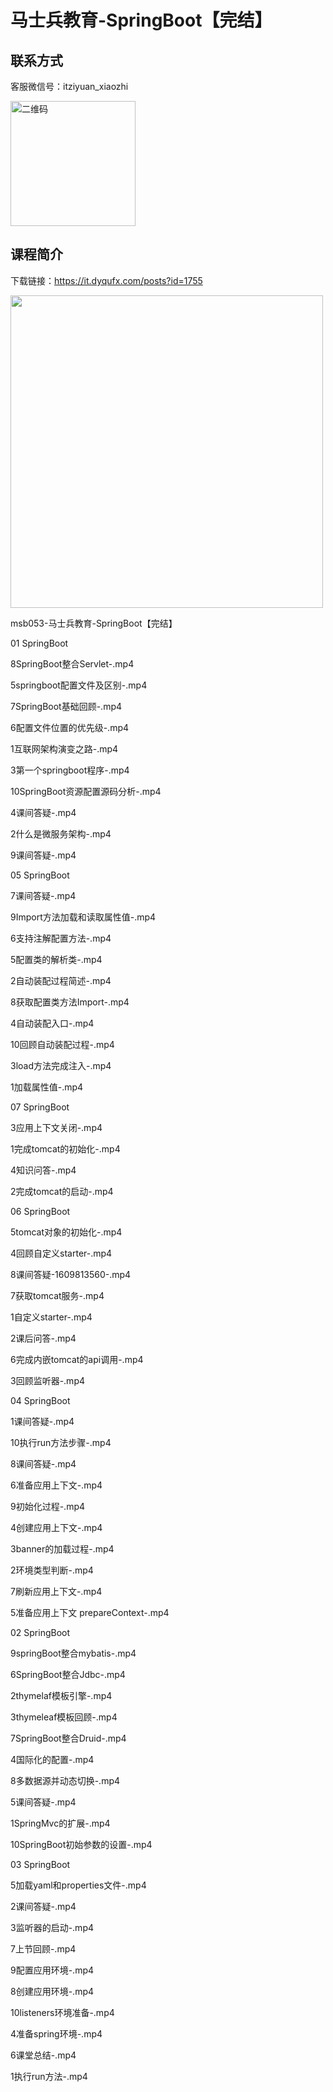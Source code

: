 # 马士兵教育-SpringBoot【完结】

## 联系方式

客服微信号：itziyuan_xiaozhi

<img src="https://ziyuanyun.oss-cn-guangzhou.aliyuncs.com/common/20240614073449/666b82192834a.jpg" width="200" height="200" alt="二维码">

## 课程简介

下载链接：https://it.dyqufx.com/posts?id=1755

<img src="https://ziyuanyun.oss-cn-guangzhou.aliyuncs.com/yun/20240515183526/66448fee779d4.jpg" width="500" alt="">

  msb053-马士兵教育-SpringBoot【完结】

 01 SpringBoot

 8SpringBoot整合Servlet-.mp4

 5springboot配置文件及区别-.mp4

 7SpringBoot基础回顾-.mp4

 6配置文件位置的优先级-.mp4

 1互联网架构演变之路-.mp4

 3第一个springboot程序-.mp4

 10SpringBoot资源配置源码分析-.mp4

 4课间答疑-.mp4

 2什么是微服务架构-.mp4

 9课间答疑-.mp4

 05 SpringBoot

 7课间答疑-.mp4

 9Import方法加载和读取属性值-.mp4

 6支持注解配置方法-.mp4

 5配置类的解析类-.mp4

 2自动装配过程简述-.mp4

 8获取配置类方法Import-.mp4

 4自动装配入口-.mp4

 10回顾自动装配过程-.mp4

 3load方法完成注入-.mp4

 1加载属性值-.mp4

 07 SpringBoot

 3应用上下文关闭-.mp4

 1完成tomcat的初始化-.mp4

 4知识问答-.mp4

 2完成tomcat的启动-.mp4

 06 SpringBoot

 5tomcat对象的初始化-.mp4

 4回顾自定义starter-.mp4

 8课间答疑-1609813560-.mp4

 7获取tomcat服务-.mp4

 1自定义starter-.mp4

 2课后问答-.mp4

 6完成内嵌tomcat的api调用-.mp4

 3回顾监听器-.mp4

 04 SpringBoot

 1课间答疑-.mp4

 10执行run方法步骤-.mp4

 8课间答疑-.mp4

 6准备应用上下文-.mp4

 9初始化过程-.mp4

 4创建应用上下文-.mp4

 3banner的加载过程-.mp4

 2环境类型判断-.mp4

 7刷新应用上下文-.mp4

 5准备应用上下文 prepareContext-.mp4

 02 SpringBoot

 9springBoot整合mybatis-.mp4

 6SpringBoot整合Jdbc-.mp4

 2thymelaf模板引擎-.mp4

 3thymeleaf模板回顾-.mp4

 7SpringBoot整合Druid-.mp4

 4国际化的配置-.mp4

 8多数据源并动态切换-.mp4

 5课间答疑-.mp4

 1SpringMvc的扩展-.mp4

 10SpringBoot初始参数的设置-.mp4

 03 SpringBoot

 5加载yaml和properties文件-.mp4

 2课间答疑-.mp4

 3监听器的启动-.mp4

 7上节回顾-.mp4

 9配置应用环境-.mp4

 8创建应用环境-.mp4

 10listeners环境准备-.mp4

 4准备spring环境-.mp4

 6课堂总结-.mp4

 1执行run方法-.mp4

  
